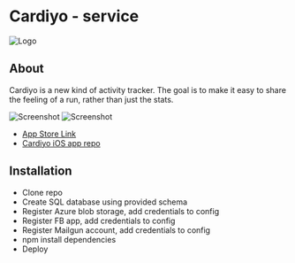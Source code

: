 # Cardiyo - service

![Logo](http://i.imgur.com/pH1XClR.png)

## About
Cardiyo is a new kind of activity tracker. The goal is to make it easy to share the feeling of a run, rather than just the stats.

![Screenshot](http://a2.mzstatic.com/us/r30/Purple111/v4/c6/8f/55/c68f55fa-7362-b174-d10b-96e9634255cf/screen696x696.jpeg)
![Screenshot](http://a5.mzstatic.com/us/r30/Purple111/v4/5e/d6/83/5ed68365-a83b-250f-0e18-d38467e462df/screen696x696.jpeg)

- [App Store Link](https://itunes.apple.com/st/app/cardiyo-social-run-tracker/id1198644231?mt=8)
- [Cardiyo iOS app repo](https://github.com/dpim/cardiyo-service/)

## Installation
- Clone repo
- Create SQL database using provided schema
- Register Azure blob storage, add credentials to config
- Register FB app, add credentials to config
- Register Mailgun account, add credentials to config
- npm install dependencies
- Deploy
